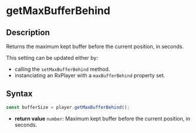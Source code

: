 # getMaxBufferBehind

## Description

Returns the maximum kept buffer before the current position, in seconds.

This setting can be updated either by:

- calling the `setMaxBufferBehind` method.
- instanciating an RxPlayer with a `maxBufferBehind` property set.

## Syntax

```js
const bufferSize = player.getMaxBufferBehind();
```

- **return value** `number`: Maximum kept buffer before the current position, in seconds.
